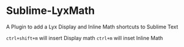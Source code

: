 Sublime-LyxMath
===============

A Plugin to add a Lyx Display and Inline Math shortcuts to Sublime Text

`ctrl+shift+m` will insert Display math
`ctrl+m` will inset Inline Math